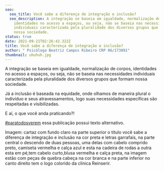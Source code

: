 ```yaml
---
seo:
  seo_title: Você sabe a diferença de integração e inclusão?
  seo_description: A integração se baseia em igualdade, normalização de corpos,
    identidades no acesso a espaços, ou seja, não se baseia nas necessidades
    individuais caracterizada pela pluralidade dos diversos grupos que formam
    nossa sociedade.
status: true
date: 2021-09-21T02:26:42.322Z
title: Você sabe a diferença de integração e inclusão?
author: " Psicóloga Beatriz Campos Ribeiro CRP 06/173891"
thumbnail: uhuhuh.jpg
---
```

<!--StartFragment-->

A integração se baseia em igualdade, normalização de corpos, identidades no acesso a espaços, ou seja, não se baseia nas necessidades individuais caracterizada pela pluralidade dos diversos grupos que formam nossa sociedade.

Já a inclusão é baseada na equidade, onde olhamos de maneira plural o indivíduo e seus atravessamentos, logo suas necessidades específicas são respeitadas e visibilizadas.

E aí, o que você anda praticando?!

[\#paratodosverem](https://www.facebook.com/hashtag/paratodosverem?__eep__=6&__cft__[0]=AZWDr-63bXKXzy7ApIvvFQQwBB3xvoLx4q1lRvPLyw4ZmvsZHMNz61TyTUnw9a2v7DHmwo81qgGbufN21w_ArNverbTJUaagTAGCZU98exwtc0ZfLYi-j1dyFopbExFPVa7tlQTwtBZYx2rsQdVb9dsKc18lHhpOvGg86M9iig7g6Mx5rR-vKMytZjr13GMNoC0&__tn__=*NK-R) essa publicação possui texto alternativo.

Imagem: cartaz com fundo claro na parte superior o título você sabe a diferença de integração e inclusão na cor preta e letras garrafais, na parte central o descendo de duas pessoas, uma delas com cabelo comprido preto, camiseta vermelha e calça azul e esta na cadeira de rodas a outra esta em pé,tem cabelo curto,blusa vermelha e calça preta, na imagem estão com peças de quebra cabeça na cor branca e na parte inferior no canto direito tem o logo colorido da clínica Reinserir.

<!--EndFragment-->